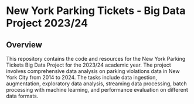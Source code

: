 # New York Parking Tickets - Big Data Project 2023/24

## Overview

This repository contains the code and resources for the New York Parking Tickets Big Data Project for the 2023/24 academic year. The project involves comprehensive data analysis on parking violations data in New York City from 2014 to 2024. The tasks include data ingestion, augmentation, exploratory data analysis, streaming data processing, batch processing with machine learning, and performance evaluation on different data formats.


